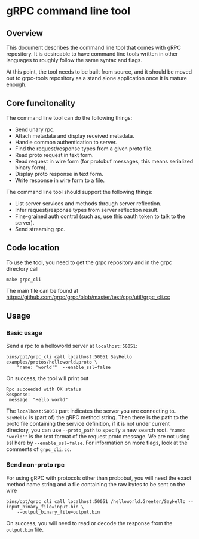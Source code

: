 # gRPC command line tool

## Overview

This document describes the command line tool that comes with gRPC repository. It is desireable to have command line
tools written in other languages to roughly follow the same syntax and flags.

At this point, the tool needs to be built from source, and it should be moved out to grpc-tools repository as a stand
alone application once it is mature enough.

## Core funcitonality

The command line tool can do the following things:

- Send unary rpc.
- Attach metadata and display received metadata.
- Handle common authentication to server.
- Find the request/response types from a given proto file.
- Read proto request in text form.
- Read request in wire form (for protobuf messages, this means serialized binary form).
- Display proto response in text form.
- Write response in wire form to a file.

The command line tool should support the following things:

- List server services and methods through server reflection.
- Infer request/response types from server reflection result.
- Fine-grained auth control (such as, use this oauth token to talk to the server).
- Send streaming rpc.

## Code location

To use the tool, you need to get the grpc repository and in the grpc directory call

```
make grpc_cli
```

The main file can be found at
https://github.com/grpc/grpc/blob/master/test/cpp/util/grpc_cli.cc

## Usage

### Basic usage

Send a rpc to a helloworld server at `localhost:50051`:

```
bins/opt/grpc_cli call localhost:50051 SayHello examples/protos/helloworld.proto \
    "name: 'world'"  --enable_ssl=false
```

On success, the tool will print out

```
Rpc succeeded with OK status
Response: 
 message: "Hello world"
```

The `localhost:50051` part indicates the server you are connecting to. `SayHello` is (part of) the
gRPC method string. Then there is the path to the proto file containing the service definition,
if it is not under current directory, you can use `--proto_path` to specify a new search root.
`"name: 'world'"` is the text format of the request proto message. 
We are not using ssl here by `--enable_ssl=false`. For information on more
flags, look at the comments of `grpc_cli.cc`.

### Send non-proto rpc

For using gRPC with protocols other than probobuf, you will need the exact method name string
and a file containing the raw bytes to be sent on the wire

```
bins/opt/grpc_cli call localhost:50051 /helloworld.Greeter/SayHello --input_binary_file=input.bin \
    --output_binary_file=output.bin
```
On success, you will need to read or decode the response from the `output.bin` file.

